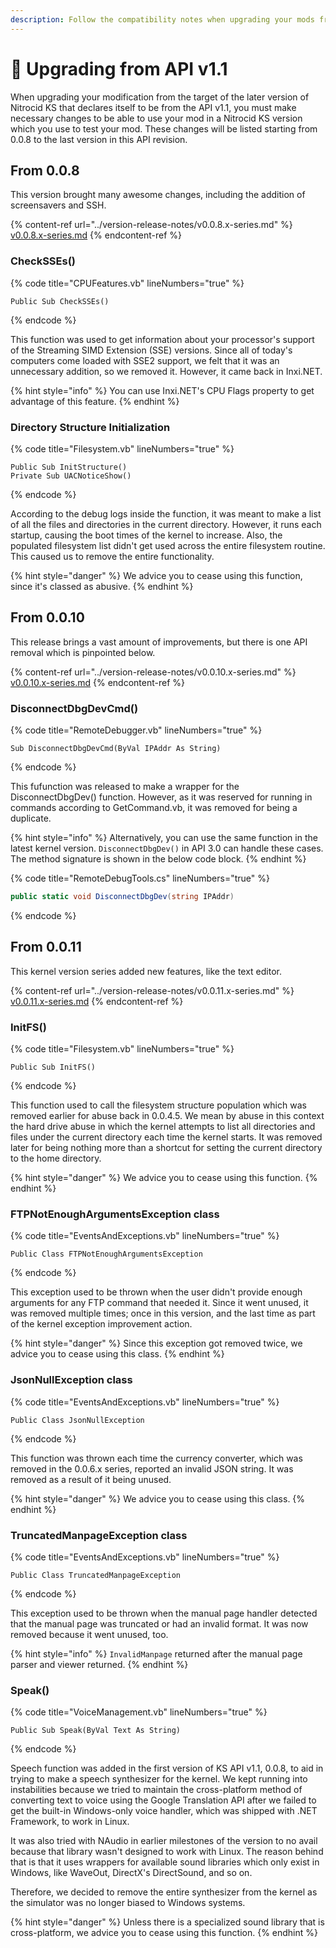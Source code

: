 ```yaml
---
description: Follow the compatibility notes when upgrading your mods from API v1.1
---
```


# 🔼 Upgrading from API v1.1

When upgrading your modification from the target of the later version of Nitrocid KS that declares itself to be from the API v1.1, you must make necessary changes to be able to use your mod in a Nitrocid KS version which you use to test your mod. These changes will be listed starting from 0.0.8 to the last version in this API revision.

## From 0.0.8

This version brought many awesome changes, including the addition of screensavers and SSH.

{% content-ref url="../version-release-notes/v0.0.8.x-series.md" %}
[v0.0.8.x-series.md](../version-release-notes/v0.0.8.x-series.md)
{% endcontent-ref %}

### **CheckSSEs()**

{% code title="CPUFeatures.vb" lineNumbers="true" %}
```visual-basic
Public Sub CheckSSEs()
```
{% endcode %}

This function was used to get information about your processor's support of the Streaming SIMD Extension (SSE) versions. Since all of today's computers come loaded with SSE2 support, we felt that it was an unnecessary addition, so we removed it. However, it came back in Inxi.NET.

{% hint style="info" %}
You can use Inxi.NET's CPU Flags property to get advantage of this feature.
{% endhint %}

### Directory Structure Initialization

{% code title="Filesystem.vb" lineNumbers="true" %}
```visual-basic
Public Sub InitStructure()
Private Sub UACNoticeShow()
```
{% endcode %}

According to the debug logs inside the function, it was meant to make a list of all the files and directories in the current directory. However, it runs each startup, causing the boot times of the kernel to increase. Also, the populated filesystem list didn't get used across the entire filesystem routine. This caused us to remove the entire functionality.

{% hint style="danger" %}
We advice you to cease using this function, since it's classed as abusive.
{% endhint %}

## From 0.0.10

This release brings a vast amount of improvements, but there is one API removal which is pinpointed below.

{% content-ref url="../version-release-notes/v0.0.10.x-series.md" %}
[v0.0.10.x-series.md](../version-release-notes/v0.0.10.x-series.md)
{% endcontent-ref %}

### DisconnectDbgDevCmd()

{% code title="RemoteDebugger.vb" lineNumbers="true" %}
```visual-basic
Sub DisconnectDbgDevCmd(ByVal IPAddr As String)
```
{% endcode %}

This fufunction was released to make a wrapper for the DisconnectDbgDev() function. However, as it was reserved for running in commands according to GetCommand.vb, it was removed for being a duplicate.

{% hint style="info" %}
Alternatively, you can use the same function in the latest kernel version. `DisconnectDbgDev()` in API 3.0 can handle these cases. The method signature is shown in the below code block.
{% endhint %}

{% code title="RemoteDebugTools.cs" lineNumbers="true" %}
```csharp
public static void DisconnectDbgDev(string IPAddr)
```
{% endcode %}

## From 0.0.11

This kernel version series added new features, like the text editor.

{% content-ref url="../version-release-notes/v0.0.11.x-series.md" %}
[v0.0.11.x-series.md](../version-release-notes/v0.0.11.x-series.md)
{% endcontent-ref %}

### InitFS()

{% code title="Filesystem.vb" lineNumbers="true" %}
```visual-basic
Public Sub InitFS()
```
{% endcode %}

This function used to call the filesystem structure population which was removed earlier for abuse back in 0.0.4.5. We mean by abuse in this context the hard drive abuse in which the kernel attempts to list all directories and files under the current directory each time the kernel starts. It was removed later for being nothing more than a shortcut for setting the current directory to the home directory.

{% hint style="danger" %}
We advice you to cease using this function.
{% endhint %}

### FTPNotEnoughArgumentsException class

{% code title="EventsAndExceptions.vb" lineNumbers="true" %}
```visual-basic
Public Class FTPNotEnoughArgumentsException
```
{% endcode %}

This exception used to be thrown when the user didn't provide enough arguments for any FTP command that needed it. Since it went unused, it was removed multiple times; once in this version, and the last time as part of the kernel exception improvement action.

{% hint style="danger" %}
Since this exception got removed twice, we advice you to cease using this class.
{% endhint %}

### JsonNullException class

{% code title="EventsAndExceptions.vb" lineNumbers="true" %}
```visual-basic
Public Class JsonNullException
```
{% endcode %}

This function was thrown each time the currency converter, which was removed in the  0.0.6.x series, reported an invalid JSON string. It was removed as a result of it being unused.

{% hint style="danger" %}
We advice you to cease using this class.
{% endhint %}

### TruncatedManpageException class

{% code title="EventsAndExceptions.vb" lineNumbers="true" %}
```visual-basic
Public Class TruncatedManpageException
```
{% endcode %}

This exception used to be thrown when the manual page handler detected that the manual page was truncated or had an invalid format. It was now removed because it went unused, too.

{% hint style="info" %}
`InvalidManpage` returned after the manual page parser and viewer returned.
{% endhint %}

### Speak()

{% code title="VoiceManagement.vb" lineNumbers="true" %}
```visual-basic
Public Sub Speak(ByVal Text As String)
```
{% endcode %}

Speech function was added in the first version of KS API v1.1, 0.0.8, to aid in trying to make a speech synthesizer for the kernel. We kept running into instabilities because we tried to maintain the cross-platform method of converting text to voice using the Google Translation API after we failed to get the built-in Windows-only voice handler, which was shipped with .NET Framework, to work in Linux.

It was also tried with NAudio in earlier milestones of the version to no avail because that library wasn't designed to work with Linux. The reason behind that is that it uses wrappers for available sound libraries which only exist in Windows, like WaveOut, DirectX's DirectSound, and so on.

Therefore, we decided to remove the entire synthesizer from the kernel as the simulator was no longer biased to Windows systems.

{% hint style="danger" %}
Unless there is a specialized sound library that is cross-platform, we advice you to cease using this function.
{% endhint %}
